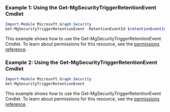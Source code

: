 ### Example 1: Using the Get-MgSecurityTriggerRetentionEvent Cmdlet
```powershell
Import-Module Microsoft.Graph.Security
Get-MgSecurityTriggerRetentionEvent -RetentionEventId $retentionEventId
```
This example shows how to use the Get-MgSecurityTriggerRetentionEvent Cmdlet.
To learn about permissions for this resource, see the [permissions reference](/graph/permissions-reference).
### Example 2: Using the Get-MgSecurityTriggerRetentionEvent Cmdlet
```powershell
Import-Module Microsoft.Graph.Security
Get-MgSecurityTriggerRetentionEvent
```
This example shows how to use the Get-MgSecurityTriggerRetentionEvent Cmdlet.
To learn about permissions for this resource, see the [permissions reference](/graph/permissions-reference).
